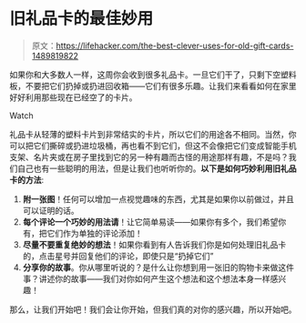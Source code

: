 # 旧礼品卡的最佳妙用

> 原文：<https://lifehacker.com/the-best-clever-uses-for-old-gift-cards-1489819822>

如果你和大多数人一样，这周你会收到很多礼品卡。一旦它们干了，只剩下空塑料板，不要把它们扔掉或扔进回收箱——它们有很多乐趣。让我们来看看如何在家里好好利用那些现在已经空了的卡片。

Watch

礼品卡从轻薄的塑料卡片到非常结实的卡片，所以它们的用途各不相同。当然，你可以把它们撕碎或扔进垃圾桶，再也看不到它们，但这不会像把它们变成智能手机支架、名片夹或在房子里找到它的另一种有趣而古怪的用途那样有趣，不是吗？我们自己也有一些聪明的用法，但是让我们也听听你的。**以下是如何巧妙利用旧礼品卡的方法**:

1.  **附一张图**！任何可以增加一点视觉趣味的东西，尤其是如果你以前做过，并且可以证明的话。
2.  **每个评论一个巧妙的用法请**！让它简单易读——如果你有多个，我们希望你有，把它们作为单独的评论添加！
3.  **尽量不要重复绝妙的想法**！如果你看到有人告诉我们你是如何处理旧礼品卡的，点击星号并回复他们的评论，即使只是“扔掉它们”
4.  **分享你的故事**。你从哪里听说的？是什么让你想到用一张旧的购物卡来做这件事？讲述你的故事——我们对你如何产生这个想法和这个想法本身一样感兴趣！

那么，让我们开始吧！我们会让你开始，但我们真的对你的感兴趣，所以开始吧。